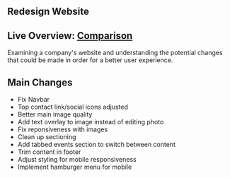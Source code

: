 ## Redesign Website
## Live Overview: [Comparison](https://nifty-neumann-c8ae0d.netlify.app/)
Examining a company's website and understanding the potential changes that could be made in order for a better user experience.

## Main Changes
- Fix Navbar
- Top contact link/social icons adjusted
- Better main image quality
- Add text overlay to image instead of editing photo
- Fix reponsiveness with images
- Clean up sectioning
- Add tabbed events section to switch between content
- Trim content in footer
- Adjust styling for mobile responsiveness
- Implement hamburger menu for mobile

